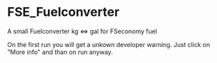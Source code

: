 # FSE_Fuelconverter
A small Fuelconverter kg &lt;=> gal for FSeconomy fuel

On the first run you will get a unkown developer warning.
Just click on "More info" and than on run anyway.
